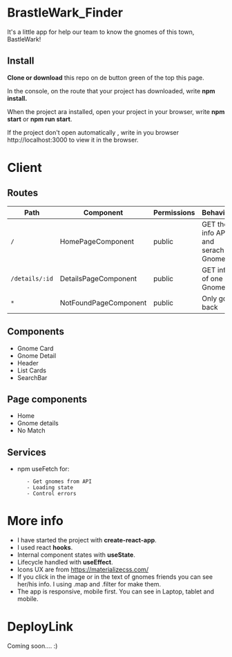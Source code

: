 # BrastleWark_Finder
It's a little app for help our team to know the gnomes of this town, BastleWark!

## Install

<b>Clone or download</b> this repo on de button green of the top this page.

In the console, on the route that your project has downloaded, write <b>npm install.</b>

When the project ara installed, open your project in your browser, write <b>npm start</b> or <b>npm run start</b>.

If the project don't open automatically , write in you browser http://localhost:3000 to view it in the browser.



# Client

## Routes

| Path | Component | Permissions | Behavior | 
|------|--------|--| -------|
| `/` | HomePageComponent| public | GET the info API and serach Gnomes|
| `/details/:id` | DetailsPageComponent| public| GET info of one Gnome |
| `*` | NotFoundPageComponent | public | Only go back

## Components

- Gnome Card
- Gnome Detail
- Header
- List Cards
- SearchBar

## Page components

- Home
- Gnome details
- No Match

## Services

- npm useFetch for:

         - Get gnomes from API
         - Loading state
         - Control errors 

# More info

- I have started the project with <b>create-react-app</b>.
- I used react <b>hooks</b>.
- Internal component states with <b>useState</b>.
- Lifecycle handled with <b>useEffect</b>.
- Icons UX are from https://materializecss.com/
- If you click in the image or in the text of gnomes friends you can see her/his info. I using .map and .filter for make them.
- The app is responsive, mobile first. You can see in Laptop, tablet and mobile.


# DeployLink

Coming soon.... :)

